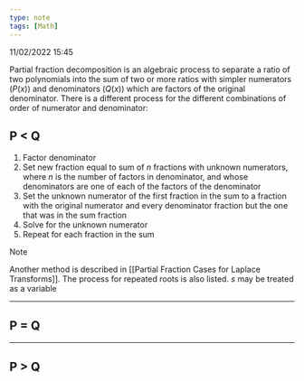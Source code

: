 ```yaml
---
type: note
tags: [Math]
---
```

11/02/2022 15:45

  

Partial fraction decomposition is an algebraic process to separate a ratio of two polynomials into the sum of two or more ratios with simpler numerators ($P(x)$) and denominators ($Q(x)$) which are factors of the original denominator. There is a different process for the different combinations of order of numerator and denominator:


## P < Q
1. Factor denominator
2. Set new fraction equal to sum of $n$ fractions with unknown numerators, where $n$ is the number of factors in denominator, and whose denominators are one of each of the factors of the denominator
3. Set the unknown numerator of the first fraction in the sum to a fraction with the original numerator and every denominator fraction but the one that was in the sum fraction
4. Solve for the unknown numerator
5. Repeat for each fraction in the sum

>[!note]
>Another method is described in [[Partial Fraction Cases for Laplace Transforms]]. The process for repeated roots is also listed. $s$ may be treated as a variable

---

## P = Q



---

## P > Q